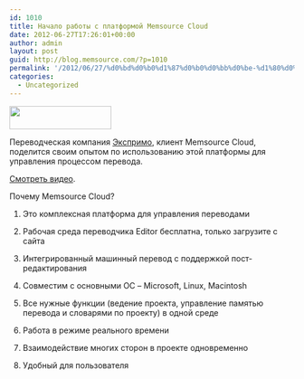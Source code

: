 ```yaml
---
id: 1010
title: Начало работы с платформой Memsource Cloud
date: 2012-06-27T17:26:01+00:00
author: admin
layout: post
guid: http://blog.memsource.com/?p=1010
permalink: '/2012/06/27/%d0%bd%d0%b0%d1%87%d0%b0%d0%bb%d0%be-%d1%80%d0%b0%d0%b1%d0%be%d1%82%d1%8b-%d1%81-%d0%bf%d0%bb%d0%b0%d1%82%d1%84%d0%be%d1%80%d0%bc%d0%be%d0%b9-memsource-cloud/'
categories:
  - Uncategorized
---
```

[<img class="  wp-image-1011 alignleft" title="exprimo-logo" src="/wp-content/uploads/2012/06/exprimo-logo.png" alt="" width="180" height="41" />](http://ex-primo.com/)

Переводческая компания [Экспримо](http://ex-primo.com/), клиент Memsource Cloud, поделится своим опытом по использованию этой платформы для управления процессом перевода.<!--more-->

[Cмотреть видео](http://youtu.be/d_VOtvz9-pw).

Почему Memsource Cloud?
  
1. Это комплексная платформа для управления переводами
  
2. Рабочая среда переводчика Editor бесплатна, только загрузите с сайта
  
3. Интегрированный машинный перевод с поддержкой пост-редактирования
  
4. Совместим с основными ОС &#8211; Microsoft, Linux, Macintosh
  
5. Все нужные функции (ведение проекта, управление памятью перевода и словарями по проекту) в одной среде
  
6. Работа в режиме реального времени
  
7. Взаимодействие многих сторон в проекте одновременно
  
8. Удобный для пользователя